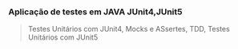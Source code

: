 ### Aplicação de testes em JAVA JUnit4,JUnit5

>Testes Unitários com JUnit4, Mocks e ASsertes, TDD, Testes Unitários com JUnit5